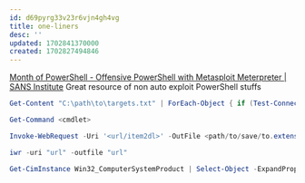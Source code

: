 ```yaml
---
id: d69pyrg33v23r6vjn4gh4vg
title: one-liners
desc: ''
updated: 1702841370000
created: 1702827494846
---
```



[Month of PowerShell - Offensive PowerShell with Metasploit Meterpreter | SANS Institute](https://www.sans.org/blog/offensive-powershell-metasploit-meterpreter/)
Great resource of non auto exploit PowerShell stuffs

``` powershell
Get-Content "C:\path\to\targets.txt" | ForEach-Object { if (Test-Connection -ComputerName $_ -Count 1 -Quiet) { Write-Host "$_ is reachable." } else { Write-Host "$_ is unreachable." } }

```

```powershell 
Get-Command <cmdlet>
```

```powershell
Invoke-WebRequest -Uri '<url/item2dl>' -OutFile <path/to/save/to.extension>
```
``` powershell
iwr -uri "url" -outfile "url"
```

``` powershell
Get-CimInstance Win32_ComputerSystemProduct | Select-Object -ExpandProperty UUID
```